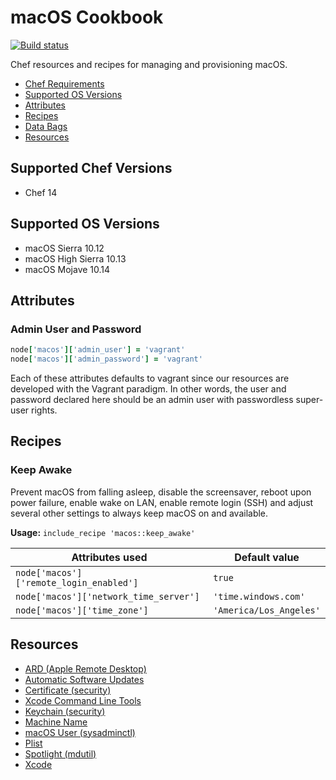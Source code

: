 # macOS Cookbook

[![Build status](https://dev.azure.com/office/APEX/_apis/build/status/lab/cookbooks/macos?branchName=master)](https://dev.azure.com/office/APEX/_build/latest?definitionId=2143)

Chef resources and recipes for managing and provisioning macOS.

- [Chef Requirements](#chef-requirements)
- [Supported OS Versions](#supported-os-versions)
- [Attributes](#attributes)
- [Recipes](#recipes)
- [Data Bags](#data-bags)
- [Resources](#resources)

## Supported Chef Versions

- Chef 14

## Supported OS Versions

- macOS Sierra 10.12
- macOS High Sierra 10.13
- macOS Mojave 10.14

## Attributes

### Admin User and Password

```ruby
node['macos']['admin_user'] = 'vagrant'
node['macos']['admin_password'] = 'vagrant'
```

Each of these attributes defaults to vagrant since our resources are developed
with the Vagrant paradigm. In other words, the user and password declared here
should be an admin user with passwordless super-user rights.

## Recipes

### Keep Awake

Prevent macOS from falling asleep, disable the screensaver, reboot upon power failure,
enable wake on LAN, enable remote login (SSH) and adjust several other settings
to always keep macOS on and available.

**Usage:** `include_recipe 'macos::keep_awake'`

| Attributes used                         | Default value           |
|-----------------------------------------|-------------------------|
| `node['macos']['remote_login_enabled']` | `true`                  |
| `node['macos']['network_time_server']`  | `'time.windows.com'`    |
| `node['macos']['time_zone']`            | `'America/Los_Angeles'` |

## Resources

- [ARD (Apple Remote Desktop)](https://github.com/Microsoft/macos-cookbook/blob/master/documentation/resource_ard.md)
- [Automatic Software Updates](https://github.com/Microsoft/macos-cookbook/blob/master/documentation/resource_automatic_software_updates.md)
- [Certificate (security)](https://github.com/Microsoft/macos-cookbook/blob/master/documentation/resource_certificate.md)
- [Xcode Command Line Tools](https://github.com/Microsoft/macos-cookbook/blob/master/documentation/resource_command_line_tools.md)
- [Keychain (security)](https://github.com/Microsoft/macos-cookbook/blob/master/documentation/resource_keychain.md)
- [Machine Name](https://github.com/Microsoft/macos-cookbook/blob/master/documentation/resource_machine_name.md)
- [macOS User (sysadminctl)](https://github.com/Microsoft/macos-cookbook/blob/master/documentation/resource_macos_user.md)
- [Plist](https://github.com/Microsoft/macos-cookbook/blob/master/documentation/resource_plist.md)
- [Spotlight (mdutil)](https://github.com/Microsoft/macos-cookbook/blob/master/documentation/resource_spotlight.md)
- [Xcode](https://github.com/Microsoft/macos-cookbook/blob/master/documentation/resource_xcode.md)
